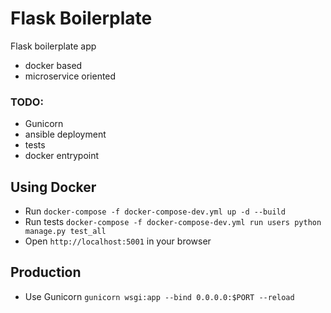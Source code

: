 # Flask Boilerplate

Flask boilerplate app

- docker based
- microservice oriented

### TODO:
- Gunicorn
- ansible deployment 
- tests
- docker entrypoint


## Using Docker
- Run `docker-compose -f docker-compose-dev.yml up -d --build`
- Run tests `docker-compose -f docker-compose-dev.yml run users python manage.py test_all`
- Open `http://localhost:5001` in your browser

## Production
- Use Gunicorn `gunicorn wsgi:app --bind 0.0.0.0:$PORT --reload`
